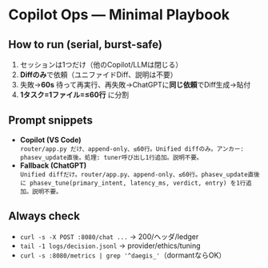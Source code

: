 # Copilot Ops — Minimal Playbook

## How to run (serial, burst-safe)
1) セッションは1つだけ（他のCopilot/LLMは閉じる）  
2) **Diffのみ**で依頼（ユニファイドDiff、説明は不要）  
3) 失敗→**60s** 待って再実行、再失敗→ChatGPTに**同じ依頼**でDiff生成→貼付  
4) **1タスク=1ファイル=≤60行** に分割  

## Prompt snippets
- **Copilot (VS Code)**  
  `router/app.py だけ、append-only、≤60行。Unified diffのみ。アンカー: phasev_update直後。処理: tuner呼び出し1行追加。説明不要。`
- **Fallback (ChatGPT)**  
  `Unified diffだけ。router/app.py、append-only、≤60行。phasev_update直後に phasev_tune(primary_intent, latency_ms, verdict, entry) を1行追加。説明不要。`

## Always check
- `curl -s -X POST :8080/chat ...` → 200/ヘッダ/ledger  
- `tail -1 logs/decision.jsonl` → provider/ethics/tuning  
- `curl -s :8080/metrics | grep '^daegis_'`（dormantならOK）